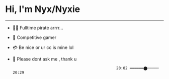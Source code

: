 
# Hi, I'm Nyx/Nyxie
<hr>

  - 🏴‍☠️ Fulltime pirate arrrr...
  - 👾 Competitive gamer
  - 💳 Be nice or ur cc is mine lol
  - 💬 Please dont ask me , thank u



                                                      20:02 ━━━━━━⬤───── 20:29

